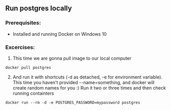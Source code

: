 ## Run postgres locally

### Prerequisites:
* Installed and running Docker on Windows 10

### Excercises:

1. This time we are gonna pull image to our local computer

```posh
docker pull postgres
```

2. And run it with shortcuts (-d as detached, -e for environment variable). This time you haven't provided --name=something, and docker will create random names for you :) Run it two or three times and then check running containters

```posh
docker run --rm -d -e POSTGRES_PASSWORD=mypassword postgres
```
